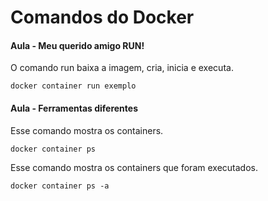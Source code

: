 # Comandos do Docker

#### Aula - Meu querido amigo RUN!
O comando run baixa a imagem, cria, inicia e executa.
```docker
docker container run exemplo
```
#### Aula - Ferramentas diferentes 
Esse comando mostra os containers.
```docker
docker container ps
```

Esse comando mostra os containers que foram executados.
```docker
docker container ps -a
```